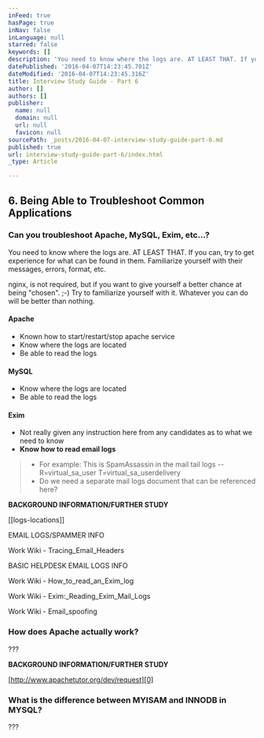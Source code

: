 ```yaml
---
inFeed: true
hasPage: true
inNav: false
inLanguage: null
starred: false
keywords: []
description: 'You need to know where the logs are. AT LEAST THAT. If you can, try to get experience for what can be found in them. Familiarize yourself with their messages, errors, format, etc.'
datePublished: '2016-04-07T14:23:45.701Z'
dateModified: '2016-04-07T14:23:45.316Z'
title: Interview Study Guide - Part 6
author: []
authors: []
publisher:
  name: null
  domain: null
  url: null
  favicon: null
sourcePath: _posts/2016-04-07-interview-study-guide-part-6.md
published: true
url: interview-study-guide-part-6/index.html
_type: Article

---
```

## 6\. Being Able to Troubleshoot Common Applications

### Can you troubleshoot Apache, MySQL, Exim, etc...?

You need to know where the logs are. AT LEAST THAT. If you can, try to get experience for what can be found in them. Familiarize yourself with their messages, errors, format, etc.

nginx, is not required, but if you want to give yourself a better chance at being "chosen". ;-) Try to familiarize yourself with it. Whatever you can do will be better than nothing.

#### Apache

* Known how to start/restart/stop apache service
* Know where the logs are located
* Be able to read the logs

#### MySQL

* Know where the logs are located
* Be able to read the logs

#### Exim

* Not really given any instruction here from any candidates as to what we need to know
* **Know how to read email logs**
> 
>   * For example: This is SpamAssassin in the mail tail logs -- R=virtual\_sa\_user T=virtual\_sa\_userdelivery
>   * Do we need a separate mail logs document that can be referenced here?

**BACKGROUND INFORMATION/FURTHER STUDY**

\[\[logs-locations\]\]

EMAIL LOGS/SPAMMER INFO

Work Wiki - Tracing\_Email\_Headers

BASIC HELPDESK EMAIL LOGS INFO

Work Wiki - How\_to\_read\_an\_Exim\_log

Work Wiki - Exim:\_Reading\_Exim\_Mail\_Logs

Work Wiki - Email\_spoofing

### How does Apache actually work?

???

**BACKGROUND INFORMATION/FURTHER STUDY**

[http://www.apachetutor.org/dev/request][0]

### What is the difference between MYISAM and INNODB in MYSQL?

???

[0]: https://web.archive.org/web/20150320081226/http://www.apachetutor.org/dev/request